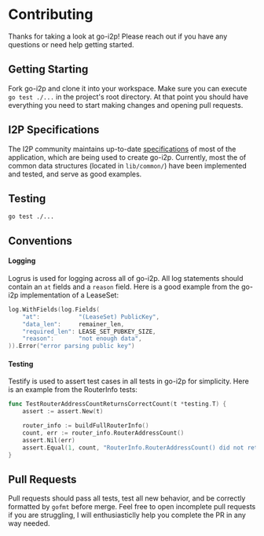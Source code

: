 # Contributing

Thanks for taking a look at go-i2p!  Please reach out if you have any questions or need help getting started.

## Getting Starting

Fork go-i2p and clone it into your workspace.  Make sure you can execute `go test ./...` in the project's root directory.  At that point you should have everything you need to start making changes and opening pull requests.

## I2P Specifications

The I2P community maintains up-to-date [specifications](https://geti2p.net/spec) of most of the application, which are being used to create go-i2p.  Currently, most the of common data structures (located in `lib/common/`) have been implemented and tested, and serve as good examples.

## Testing

`go test ./...`

## Conventions

#### Logging

Logrus is used for logging across all of go-i2p.  All log statements should contain an `at` fields and a `reason` field.  Here is a good example from the go-i2p implementation of a LeaseSet:

```go
log.WithFields(log.Fields(
	"at":           "(LeaseSet) PublicKey",
	"data_len":     remainer_len,
	"required_len": LEASE_SET_PUBKEY_SIZE,
	"reason":       "not enough data",
)).Error("error parsing public key")
```

#### Testing

Testify is used to assert test cases in all tests in go-i2p for simplicity.  Here is an example from the RouterInfo tests:

```go
func TestRouterAddressCountReturnsCorrectCount(t *testing.T) {
	assert := assert.New(t)

	router_info := buildFullRouterInfo()
	count, err := router_info.RouterAddressCount()
	assert.Nil(err)
	assert.Equal(1, count, "RouterInfo.RouterAddressCount() did not return correct count")
}
```

## Pull Requests

Pull requests should pass all tests, test all new behavior, and be correctly formatted by `gofmt` before merge.  Feel free to open incomplete pull requests if you are struggling, I will enthusiasticlly help you complete the PR in any way needed.
